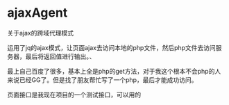 # ajaxAgent


关于ajax的跨域代理模式


运用了jq的ajax模式，让页面ajax去访问本地的php文件，然后php文件去访问服务器，最后将返回值进行输出。、


最上自己百度了很多，基本上全是php的get方法，对于我这个根本不会php的人来说已经GG了。但是找了朋友帮忙写了一个php，最后才能成功访问。


页面接口是我现在项目的一个测试接口，可以用的
